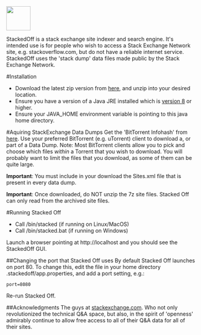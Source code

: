 <img height="64px" src="https://github.com/benjwarner/stacked/blob/master/src/main/resources/webapp/stacked-off-white.png"/>

StackedOff is a stack exchange site indexer and search engine.  It's
intended use is for people who wish to access a Stack Exchange Network site, 
e.g. stackoverflow.com, but do not have a reliable internet service.  
StackedOff uses the 'stack dump' data files made public by the Stack Exchange Network.

#Installation
* Download the latest zip version from <a href="https://github.com/benjwarner/stacked">here</a>, and unzip into your desired location.
* Ensure you have a version of a Java JRE installed which is <a href="https://www.oracle.com/technetwork/java/javase/downloads/jre8-downloads-2133155.html">version 8</a> or higher.
* Ensure your JAVA_HOME environment variable is pointing to this java home directory.

#Aquiring StackExchange Data Dumps
Get the 'BitTorrent Infohash' from <a href="https://meta.stackexchange.com/questions/224873/all-stack-exchange-data-dumps">here</a>.
Use your preferred BitTorrent (e.g. uTorrent) client to download a, or part of a Data Dump.
Note: Most BitTorrent clients allow you to pick and choose which files _within_ a Torrent that you
wish to download.  You will probably want to limit the files that you download, as some of them can be 
quite large.

**Important**: You must include in your download the Sites.xml file that is present in every data dump.

**Important**: Once downloaded, do NOT unzip the 7z site files.  Stacked Off can only read from the archived site files.

#Running Stacked Off
* Call <unzipped-location>/bin/stacked (if running on Linux/MacOS)
* Call <unzipped-location>/bin/stacked.bat (if running on Windows)

Launch a browser pointing at http://localhost and you should see the StackedOff GUI.

##Changing the port that Stacked Off uses
By default Stacked Off launches on port 80.
To change this, edit the file in your home directory .stackedoff/app.properties, and add a port setting, e.g.:

`port=8080`

Re-run Stacked Off.

##Acknowledgments
The guys at <a href="https://stackexchange.com/">stackexchange.com</a>.  Who not only revolutionized the 
technical Q&A space, but also, in the spirit of 'openness' admirably continue to allow free access to all of their
Q&A data for all of their sites.
